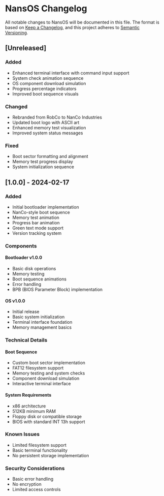 # NansOS Changelog

All notable changes to NansOS will be documented in this file.
The format is based on [Keep a Changelog](https://keepachangelog.com/en/1.0.0/),
and this project adheres to [Semantic Versioning](https://semver.org/spec/v2.0.0.html).

## [Unreleased]
### Added
- Enhanced terminal interface with command input support
- System check animation sequence
- OS component download simulation
- Progress percentage indicators
- Improved boot sequence visuals

### Changed
- Rebranded from RobCo to NanCo Industries
- Updated boot logo with ASCII art
- Enhanced memory test visualization
- Improved system status messages

### Fixed
- Boot sector formatting and alignment
- Memory test progress display
- System initialization sequence

## [1.0.0] - 2024-02-17
### Added
- Initial bootloader implementation
- NanCo-style boot sequence
- Memory test animation
- Progress bar animation
- Green text mode support
- Version tracking system

### Components
#### Bootloader v1.0.0
- Basic disk operations
- Memory testing
- Boot sequence animations
- Error handling
- BPB (BIOS Parameter Block) implementation

#### OS v1.0.0
- Initial release
- Basic system initialization
- Terminal interface foundation
- Memory management basics

### Technical Details
#### Boot Sequence
- Custom boot sector implementation
- FAT12 filesystem support
- Memory testing and system checks
- Component download simulation
- Interactive terminal interface

#### System Requirements
- x86 architecture
- 512KB minimum RAM
- Floppy disk or compatible storage
- BIOS with standard INT 13h support

### Known Issues
- Limited filesystem support
- Basic terminal functionality
- No persistent storage implementation

### Security Considerations
- Basic error handling
- No encryption
- Limited access controls 